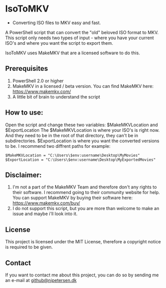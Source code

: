 # IsoToMKV
- Converting ISO files to MKV easy and fast.

A PowerShell script that can convert the "old" beloved ISO format to MKV. This script only needs two types of input - where you have your current ISO's and where you want the script to export them.

IsoToMKV uses MakeMKV that are a licensed software to do this.

## Prerequisites
1) PowerShell 2.0 or higher
2) MakeMKV in a licensed / beta version. You can find MakeMKV here: https://www.makemkv.com/
3) A little bit of brain to understand the script

## How to use:
Open the script and change these two variables: $MakeMKVLocation and $ExportLocation
The $MakeMKVLocation is where your ISO's is right now. And they need to be in the root of that directory, they can't be in subdirectories.
$ExportLocation is where you want the converted versions to be. I recommend two diffrent paths for example:

```
$MakeMKVLocation = "C:\Users\$env:username\Desktop\MyMovies"
$ExportLocation = "C:\Users\$env:username\Desktop\MyExportedMovies"
```

## Disclaimer:
1) I'm not a part of the MakeMKV Team and therefore don't any rights to their software. I recommend going to their community website for help. You can support MakeMKV by buying their software here: https://www.makemkv.com/buy/
2) I do not support this script, but you are more than welcome to make an issue and maybe i'll look into it.

## License
This project is licensed under the MIT License, therefore a copyright notice is required to be given.

## Contact
If you want to contact me about this project, you can do so by sending me an e-mail at github@nipetersen.dk

